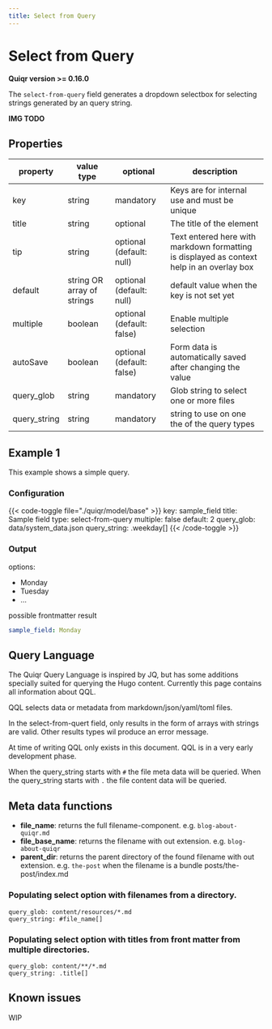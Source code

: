 ```yaml
---
title: Select from Query
---
```


# Select from Query

**Quiqr version >= 0.16.0**

The `select-from-query` field generates a dropdown selectbox for selecting
strings generated by an query string.

**IMG TODO**

## Properties

| property          | value type                 | optional                  | description                                                                                  |
|-------------------|----------------------------|---------------------------|----------------------------------------------------------------------------------------------|
| key               | string                     | mandatory                 | Keys are for internal use and must be unique                                                 |
| title             | string                     | optional                  | The title of the element                                                                     |
| tip               | string                     | optional (default: null)  | Text entered here with markdown formatting is displayed as context help in an overlay box    |
| default           | string OR array of strings | optional (default: null)  | default value when the key is not set yet                                                    |
| multiple          | boolean                    | optional (default: false) | Enable multiple selection                                                                    |
| autoSave          | boolean                    | optional (default: false) | Form data is automatically saved after changing the value                                    |
| query_glob        | string                     | mandatory                 | Glob string to select one or more files                                                      |
| query_string      | string                     | mandatory                 | string to use on one the of the query types                                                  |

## Example 1

This example shows a simple query.

### Configuration

{{< code-toggle file="./quiqr/model/base" >}}
key: sample_field
title: Sample field
type: select-from-query
multiple: false
default: 2
query_glob: data/system_data.json
query_string: .weekday[]
{{< /code-toggle >}}

### Output

options:
- Monday
- Tuesday
- ...

possible frontmatter result
```yaml
sample_field: Monday
```

## Query Language

The Quiqr Query Language is inspired by JQ, but has some additions specially
suited for querying the Hugo content. Currently this page contains all
information about QQL.

QQL selects data or metadata from markdown/json/yaml/toml files.

In the select-from-quert field, only results in the form of arrays with strings
are valid. Other results types wil produce an error message.

At time of writing QQL only exists in this document. QQL is in a very early
development phase.

When the query_string starts with `#` the file meta data will be queried.
When the query_string starts with `.` the file content data will be queried.

## Meta data functions

- **file_name**: returns the full filename-component. e.g. `blog-about-quiqr.md`
- **file_base_name**: returns the filename with out extension. e.g. `blog-about-quiqr`
- **parent_dir**: returns the parent directory of the found filename with out extension. e.g. `the-post` when the filename is a bundle posts/the-post/index.md

### Populating select option with filenames from a directory.

```
query_glob: content/resources/*.md
query_string: #file_name[]
```

### Populating select option with titles from front matter from multiple directories.

```
query_glob: content/**/*.md
query_string: .title[]
```

## Known issues

WIP
